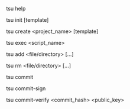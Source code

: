 tsu help

tsu init [template]

tsu create <project_name> [template]

tsu exec <script_name>

tsu add <file/directory> [...]

tsu rm <file/directory> [...]

tsu commit <message>

tsu commit-sign <algorithm> <arguments>

tsu commit-verify <algorithm> <commit_hash> <public_key>

